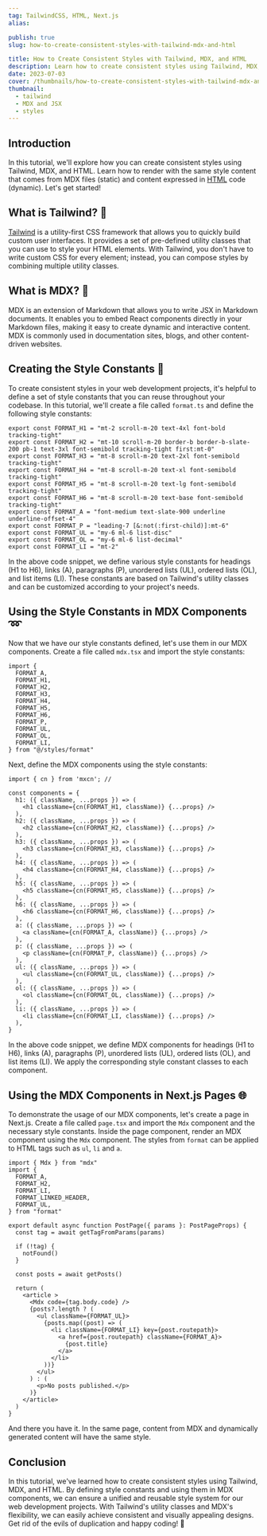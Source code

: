 ```yaml
---
tag: TailwindCSS, HTML, Next.js
alias:

publish: true
slug: how-to-create-consistent-styles-with-tailwind-mdx-and-html

title: How to Create Consistent Styles with Tailwind, MDX, and HTML
description: Learn how to create consistent styles using Tailwind, MDX, and HTML. This tutorial provides instructions for using the same styles in MDX and HTML content.
date: 2023-07-03
cover: /thumbnails/how-to-create-consistent-styles-with-tailwind-mdx-and-html.png
thumbnail:
  - tailwind
  - MDX and JSX
  - styles
---
```


## Introduction
In this tutorial, we'll explore how you can create consistent styles using Tailwind, MDX, and HTML. Learn how to render with the same style content that comes from MDX files (static) and content expressed in [HTML](tag/html.md) code (dynamic). Let's get started!

## What is Tailwind? 🎨
[Tailwind](tag/tailwind-css.md) is a utility-first CSS framework that allows you to quickly build custom user interfaces. It provides a set of pre-defined utility classes that you can use to style your HTML elements. With Tailwind, you don't have to write custom CSS for every element; instead, you can compose styles by combining multiple utility classes.

## What is MDX? 📝
MDX is an extension of Markdown that allows you to write JSX in Markdown documents. It enables you to embed React components directly in your Markdown files, making it easy to create dynamic and interactive content. MDX is commonly used in documentation sites, blogs, and other content-driven websites.

## Creating the Style Constants 🎨
To create consistent styles in your web development projects, it's helpful to define a set of style constants that you can reuse throughout your codebase. In this tutorial, we'll create a file called `format.ts` and define the following style constants:

```tsx
export const FORMAT_H1 = "mt-2 scroll-m-20 text-4xl font-bold tracking-tight"
export const FORMAT_H2 = "mt-10 scroll-m-20 border-b border-b-slate-200 pb-1 text-3xl font-semibold tracking-tight first:mt-0"
export const FORMAT_H3 = "mt-8 scroll-m-20 text-2xl font-semibold tracking-tight"
export const FORMAT_H4 = "mt-8 scroll-m-20 text-xl font-semibold tracking-tight"
export const FORMAT_H5 = "mt-8 scroll-m-20 text-lg font-semibold tracking-tight"
export const FORMAT_H6 = "mt-8 scroll-m-20 text-base font-semibold tracking-tight"
export const FORMAT_A = "font-medium text-slate-900 underline underline-offset-4"
export const FORMAT_P = "leading-7 [&:not(:first-child)]:mt-6"
export const FORMAT_UL = "my-6 ml-6 list-disc"
export const FORMAT_OL = "my-6 ml-6 list-decimal"
export const FORMAT_LI = "mt-2"
```

In the above code snippet, we define various style constants for headings (H1 to H6), links (A), paragraphs (P), unordered lists (UL), ordered lists (OL), and list items (LI). These constants are based on Tailwind's utility classes and can be customized according to your project's needs.

## Using the Style Constants in MDX Components ➿
Now that we have our style constants defined, let's use them in our MDX components. Create a file called `mdx.tsx`  and import the style constants:

```tsx
import {
  FORMAT_A,
  FORMAT_H1,
  FORMAT_H2,
  FORMAT_H3,
  FORMAT_H4,
  FORMAT_H5,
  FORMAT_H6,
  FORMAT_P,
  FORMAT_UL,
  FORMAT_OL,
  FORMAT_LI,
} from "@/styles/format"
```

Next, define the MDX components using the style constants:

```tsx
import { cn } from 'mxcn'; //

const components = {
  h1: ({ className, ...props }) => (
    <h1 className={cn(FORMAT_H1, className)} {...props} />
  ),
  h2: ({ className, ...props }) => (
    <h2 className={cn(FORMAT_H2, className)} {...props} />
  ),
  h3: ({ className, ...props }) => (
    <h3 className={cn(FORMAT_H3, className)} {...props} />
  ),
  h4: ({ className, ...props }) => (
    <h4 className={cn(FORMAT_H4, className)} {...props} />
  ),
  h5: ({ className, ...props }) => (
    <h5 className={cn(FORMAT_H5, className)} {...props} />
  ),
  h6: ({ className, ...props }) => (
    <h6 className={cn(FORMAT_H6, className)} {...props} />
  ),
  a: ({ className, ...props }) => (
    <a className={cn(FORMAT_A, className)} {...props} />
  ),
  p: ({ className, ...props }) => (
    <p className={cn(FORMAT_P, className)} {...props} />
  ),
  ul: ({ className, ...props }) => (
    <ul className={cn(FORMAT_UL, className)} {...props} />
  ),
  ol: ({ className, ...props }) => (
    <ol className={cn(FORMAT_OL, className)} {...props} />
  ),
  li: ({ className, ...props }) => (
    <li className={cn(FORMAT_LI, className)} {...props} />
  ),
}
```

In the above code snippet, we define MDX components for headings (H1 to H6), links (A), paragraphs (P), unordered lists (UL), ordered lists (OL), and list items (LI). We apply the corresponding style constant classes to each component.

## Using the MDX Components in Next.js Pages 🌐
To demonstrate the usage of our MDX components, let's create a page in Next.js. Create a file called `page.tsx` and import the `Mdx` component and the necessary style constants. Inside the page component, render an MDX component using the `Mdx` component. The styles from `format` can be applied to HTML tags such as `ul`, `li` and `a`.

```tsx
import { Mdx } from "mdx"
import {
  FORMAT_A,
  FORMAT_H2,
  FORMAT_LI,
  FORMAT_LINKED_HEADER,
  FORMAT_UL,
} from "format"

export default async function PostPage({ params }: PostPageProps) {
  const tag = await getTagFromParams(params)

  if (!tag) {
    notFound()
  }

  const posts = await getPosts()

  return (
    <article >
      <Mdx code={tag.body.code} />
      {posts?.length ? (
        <ul className={FORMAT_UL}>
          {posts.map((post) => (
            <li className={FORMAT_LI} key={post.routepath}>
              <a href={post.routepath} className={FORMAT_A}>
                {post.title}
              </a>
            </li>
          ))}
        </ul>
      ) : (
        <p>No posts published.</p>
      )}
    </article>
  )
}
```


And there you have it. In the same page, content from MDX and dynamically generated content will have the same style.

## Conclusion
In this tutorial, we've learned how to create consistent styles using Tailwind, MDX, and HTML. By defining style constants and using them in MDX components, we can ensure a unified and reusable style system for our web development projects. With Tailwind's utility classes and MDX's flexibility, we can easily achieve consistent and visually appealing designs. Get rid of the evils of duplication and happy coding! 🚀

